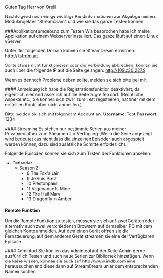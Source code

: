 Guten Tag Herr von Orelli

Nachfolgend noch einige wichtige Randinformationen zur Abgabge meines Modulprojektes "StreamDram" und wie sie das ganze Testen können.

###Applikationsumgebung zum Testen
Wie besprochen habe ich meine Applikation auf einem Webserver installiert. Das ganze läuft auf einem Linux vServer.

Unter der folgenden Domain können sie StreamDream erreichen: http://itsfrdm.art

Sollte etwas nicht funktionieren oder die Verbindung abbrechen, können sie auch über die folgende IP auf die Seite gelangen: http://109.230.227.9

Wenn es dennoch Probleme geben sollte, melden sie sich bitte bei mir.

#### Anmeldung
Ich habe die Registrationsfunktion deaktiviert, da eigentlich niemand asser ich auf die Seite zugreifen darf. (Rechtliche Aspekte etc., Sie können sich zwar zum Test registrieren, nachher mit dem erstellten Konto aber nicht anmelden.)


Bitte melden sie sich mit folgendem Account an:
__Username__: Test
__Passwort__: 1234

#### Streaming
Es stehen nur bestimmte Serien aus meiner Privatmediathek zum Streamen zur Verfügung (Wenn die Serie angezeigt wird bedeutet das nicht dass die einzelnen Episoden auch abgespielt werden können, dazu sind zusätzliche Schritte erforderlich).

Folgende Episoden können sie sich zum Testen der Funktionen ansehen:
- Outlander
  - Season 2
    - 8 The Fox's Lair
    - 9 Je Suis Prest
    - 10 Prestonpans
    - 11 Vegenance Is Mine
    - 12 The Hail Mary
    - 13 Dragonfly in Amber

#### Remote Funktion
Um die Remote Funktion zu testen, müssen sie sich auf zwei Geräten oder alternativ auch zwei verschiedenen Browsern auf demselben PC mit dem gleichen Konto anmelden.
Auf dem einen Gerät öffnen sie die Fernsteuerung, auf dem anderen Gerät streamen sie eine der Verfügbaren Episode.

#### Admintool
Sie können das Admintool auf der Seite Admin gerne ausführlich Testen und auch neue Serien zur Bibliothek hinzufügen. Wenn sie keine wissen, können sie auch auf http://www.imdb.com eine heraussuchen und diese dann auf StreamDream unter dem entsprechenden Namen suchen.
